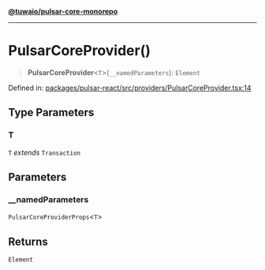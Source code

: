 [**@tuwaio/pulsar-core-monorepo**](../../../README.md)

***

# PulsarCoreProvider()

> **PulsarCoreProvider**\<`T`\>(`__namedParameters`): `Element`

Defined in: [packages/pulsar-react/src/providers/PulsarCoreProvider.tsx:14](https://github.com/TuwaIO/pulsar-core/blob/e926d5f5ee625996a23d6a30b8f5364a3dbf86df/packages/pulsar-react/src/providers/PulsarCoreProvider.tsx#L14)

## Type Parameters

### T

`T` *extends* `Transaction`

## Parameters

### \_\_namedParameters

`PulsarCoreProviderProps`\<`T`\>

## Returns

`Element`
